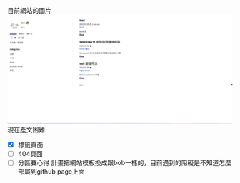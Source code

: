 目前網站的圖片
![網站圖片](/image/webdemo.png)
現在產文困難

- [x] 標籤頁面 
- [ ] 404頁面
- [ ] 分區賽心得
計畫把網站模板換成跟bob一樣的，目前遇到的阻礙是不知道怎麼部屬到github page上面  

